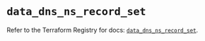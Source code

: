 # `data_dns_ns_record_set`

Refer to the Terraform Registry for docs: [`data_dns_ns_record_set`](https://registry.terraform.io/providers/hashicorp/dns/3.4.1/docs/data-sources/ns_record_set).

